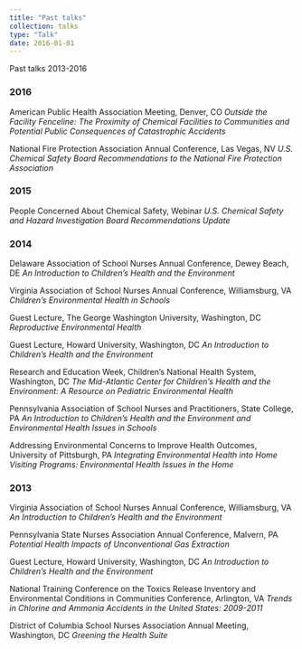 ```yaml
---
title: "Past talks"
collection: talks
type: "Talk"
date: 2016-01-01
---
```


Past talks 2013-2016

### 2016
American Public Health Association Meeting, Denver, CO
*Outside the Facility Fenceline: The Proximity of Chemical Facilities to Communities and Potential Public Consequences of Catastrophic Accidents*

National Fire Protection Association Annual Conference, Las Vegas, NV
*U.S. Chemical Safety Board Recommendations to the National Fire Protection Association*

### 2015	
People Concerned About Chemical Safety, Webinar 
*U.S. Chemical Safety and Hazard Investigation Board Recommendations Update*

### 2014	
Delaware Association of School Nurses Annual Conference, Dewey Beach, DE
*An Introduction to Children’s Health and the Environment*

Virginia Association of School Nurses Annual Conference, Williamsburg, VA
*Children’s Environmental Health in Schools*

Guest Lecture, The George Washington University, Washington, DC 
*Reproductive Environmental Health*

Guest Lecture, Howard University, Washington, DC
*An Introduction to Children’s Health and the Environment*

Research and Education Week, Children’s National Health System, Washington, DC
*The Mid-Atlantic Center for Children’s Health and the Environment: A Resource on Pediatric Environmental Health*

Pennsylvania Association of School Nurses and Practitioners, State College, PA
*An Introduction to Children’s Health and the Environment and Environmental Health Issues in Schools*

Addressing Environmental Concerns to Improve Health Outcomes, University of Pittsburgh, PA
*Integrating Environmental Health into Home Visiting Programs: Environmental Health Issues in the Home*

### 2013	
Virginia Association of School Nurses Annual Conference, Williamsburg, VA
*An Introduction to Children’s Health and the Environment*

Pennsylvania State Nurses Association Annual Conference, Malvern, PA
*Potential Health Impacts of Unconventional Gas Extraction*

Guest Lecture, Howard University, Washington, DC
*An Introduction to Children’s Health and the Environment*

National Training Conference on the Toxics Release Inventory and Environmental Conditions in Communities Conference, Arlington, VA
*Trends in Chlorine and Ammonia Accidents in the United States: 2009-2011*

District of Columbia School Nurses Association Annual Meeting, Washington, DC
*Greening the Health Suite*
